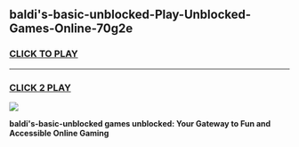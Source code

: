 
## baldi's-basic-unblocked-Play-Unblocked-Games-Online-70g2e
<h3>
<a href="https://premium76.site?title=baldi's-basic-unblocked&ref=25A">CLICK TO PLAY</a></h3>
<hr>

<h3>
<a href="https://premium76.site?title=baldi's-basic-unblocked&ref=25A">CLICK 2 PLAY</a>
  
</h3>

<a href="https://premium76.site?title=baldi's-basic-unblocked&ref=25A"><img src="https://clearcache.store/games.png"></a>


**baldi's-basic-unblocked games unblocked: Your Gateway to Fun and Accessible Online Gaming**
